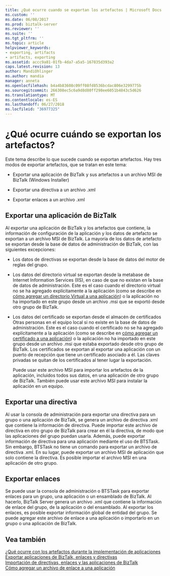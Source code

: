 ```yaml
---
title: ¿Qué ocurre cuando se exportan los artefactos | Microsoft Docs
ms.custom: ''
ms.date: 06/08/2017
ms.prod: biztalk-server
ms.reviewer: ''
ms.suite: ''
ms.tgt_pltfrm: ''
ms.topic: article
helpviewer_keywords:
- exporting, artifacts
- artifacts, exporting
ms.assetid: accc9a81-01fb-4da7-a5a5-167835d393a2
caps.latest.revision: 13
author: MandiOhlinger
ms.author: mandia
manager: anneta
ms.openlocfilehash: b4a4b83608c09ff08fd8536bcdac806e3299775b
ms.sourcegitcommit: 266308ec5c6a9d8d80ff298ee6051b4843c5d626
ms.translationtype: MT
ms.contentlocale: es-ES
ms.lasthandoff: 06/27/2018
ms.locfileid: "36977325"
---
```

# <a name="what-happens-when-artifacts-are-exported"></a>¿Qué ocurre cuándo se exportan los artefactos?
Este tema describe lo que sucede cuando se exportan artefactos. Hay tres modos de exportar artefactos, que se tratan en este tema:  
  
-   Exportar una aplicación de BizTalk y sus artefactos a un archivo MSI de BizTalk (Windows Installer)  
  
-   Exportar una directiva a un archivo .xml  
  
-   Exportar enlaces a un archivo .xml  
  
## <a name="exporting-a-biztalk-application"></a>Exportar una aplicación de BizTalk  
 Al exportar una aplicación de BizTalk y los artefactos que contiene, la información de configuración de la aplicación y los datos de artefacto se exportan a un archivo MSI de BizTalk. La mayoría de los datos de artefacto se exportan desde la base de datos de administración de BizTalk, con las siguientes excepciones:  
  
- Los datos de directivas se exportan desde la base de datos del motor de reglas del grupo.  
  
- Los datos del directorio virtual se exportan desde la metabase de Internet Information Services (IIS), en caso de que no existan en la base de datos de administración. Este es el caso cuando el directorio virtual no se ha agregado explícitamente a la aplicación (como se describe en [cómo agregar un directorio Virtual a una aplicación](../core/how-to-add-a-virtual-directory-to-an-application.md)) o la aplicación no ha importado en este grupo desde un archivo .msi que se exportó desde otro grupo de BizTalk.  
  
- Los datos del certificado se exportan desde el almacén de certificados Otras personas en el equipo local si no existe en la base de datos de administración. Este es el caso cuando el certificado no se ha agregado explícitamente a la aplicación (como se describe en [cómo agregar un certificado a una aplicación](../core/how-to-add-a-certificate-to-an-application.md)) o la aplicación no ha importado en este grupo desde un archivo .msi que estaba exportado desde otro grupo de BizTalk. Los certificados se exportan al exportar una aplicación con un puerto de recepción que tiene un certificado asociado a él. Las claves privadas se quitan de los certificados al tener lugar la exportación.  
  
  Puede usar este archivo MSI para importar los artefactos de la aplicación, incluidos todos sus datos, en una aplicación de otro grupo de BizTalk. También puede usar este archivo MSI para instalar la aplicación en un equipo.  
  
## <a name="exporting-a-policy"></a>Exportar una directiva  
 Al usar la consola de administración para exportar una directiva para un grupo o una aplicación de BizTalk, se genera un archivo de directiva .xml que contiene la información de directiva. Puede importar este archivo de directiva en otro grupo de BizTalk para crear en él la directiva, de modo que las aplicaciones del grupo puedan usarla. Además, puede exportar información de directiva para una aplicación mediante el uso de BTSTask. Sin embargo, BTSTask no tiene un comando para exportar un archivo de directiva .xml. En su lugar, puede exportar un archivo MSI de aplicación que solo contiene la directiva. Es posible importar el archivo MSI en una aplicación de otro grupo.  
  
## <a name="exporting-bindings"></a>Exportar enlaces  
 Se puede usar la consola de administración o BTSTask para exportar enlaces para un grupo, una aplicación o un ensamblado de BizTalk. Al hacerlo, BizTalk Server genera un archivo .xml que contiene la información de enlace del grupo, de la aplicación o del ensamblado. Al exportar los enlaces, es posible exportar información global de entidad del grupo. Se puede agregar este archivo de enlace a una aplicación o importarlo en un grupo o una aplicación de BizTalk.  
  
## <a name="see-also"></a>Vea también  
 [¿Qué ocurre con los artefactos durante la implementación de aplicaciones](../core/what-happens-to-artifacts-during-application-deployment.md)   
 [Exportar aplicaciones de BizTalk, enlaces y directivas](../core/exporting-biztalk-applications-bindings-and-policies.md)   
 [Importación de directivas, enlaces y las aplicaciones de BizTalk](../core/importing-biztalk-applications-bindings-and-policies.md)   
 [Cómo agregar un archivo de enlace a una aplicación](../core/how-to-add-a-binding-file-to-an-application2.md)